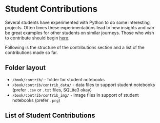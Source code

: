 # Student Contributions

Several students have experimented with Python to do some interesting projects.  Often times these experimentations lead to new insights and can be great examples for other students on similar journeys.  Those who wish to contribute should begin [here](01-contributing_a_notebook.md).

Following is the structure of the contributions section and a list of the contributions made so far.

## Folder layout
- `/book/contrib/` - folder for student notebooks
- `/book/contrib/contrib_data/` - data files to support student notebooks (prefer `.csv` or `.txt` files, SQLite3 okay)
- `/book/contrib/contrib_img/` - image files in support of student notebooks (prefer `.png`)

## List of Student Contributions
````{tableofcontents}
````